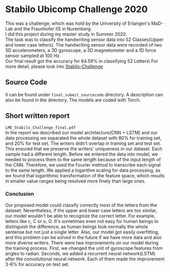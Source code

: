 # Stabilo Ubicomp Challenge 2020
This was a challenge, which was hold by the University of Erlangen's MaD-Lab and the Fraunhofer IIS in Nuremberg.\
I did this project during my master study in Summer 2020. \
The task was to classify the handwriting sensor data into 52 Classes(Upper and lower case letters). The handwriting sensor data were recorded of two 3D accelerometers, a 3D gyroscope, a 3D magnetometer and
a 1D force sensor sampled at 100 Hz. \
Our final result got the accuracy for 64.59% in classifying 52 Letters\ 
For more detail, please look into [Stabilo-Challenge](https://stabilodigital.com/competition-details/https://stabilodigital.com/competition-details/)

## Source Code
it can be found under ```final_submit_sourcecode``` directory. 
A description can also be found in the directory.
The models are coded with Torch. 

## Short written report 
```LME_Stabilo_Challenge_final.pdf``` \
In the report we described our model architecture(CNN + LSTM) and our data processing 
we separated the whole dataset with 80% for training set, and 20% for test set. The writers didn't overlap in training set and test set. This ensured that we preserve the writers' uniqueness in our dataset. 
Each sample had a different length. Before we entered the data into model, we needed to process them to the same length because of the input length of the CNN. Therefore, we used the Fourier method to transcribe each signal to the same length. 
We applied a logarithm scaling for data processing, as we found that logarithmic transformation of the feature space, which results in smaller value ranges being resolved more finely than large ones. 

### Conclusion 
Our proposed model could classify correctly most of the letters from the dataset. Nevertheless, if the upper and lower case letters are too similar, our model wouldn't be able to recognize the correct letter. For example, letters like c, C or o, O. It's sometimes even not easy for human beings to distinguish the difference, as human beings look normally the whole sentense but not just a single letter. 
Also, our model got easily overfitting, and this problem can be solved in the future if we have more data and also more diverse writers. 
There were two improvements on our model during the training process. First, we changed the unit of gyroscope features from angles to radian. Seconds, we added a recurrent neural network(LSTM) after the convolutional neural network. Each of them made the improvement 3-6% for accuracy on test set. 


